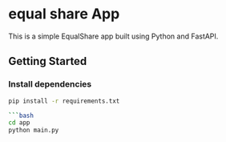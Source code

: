 # equal share App

This is a simple EqualShare app built using Python and FastAPI.

## Getting Started

### Install dependencies

```bash
pip install -r requirements.txt

```bash
cd app
python main.py
